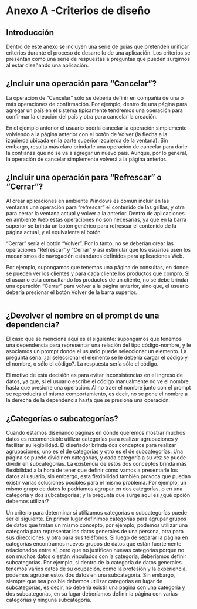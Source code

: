 # Anexo A -Criterios de diseño 

## Introducción 

Dentro de este anexo se incluyen una serie de guías que pretenden unificar criterios durante
el proceso de desarrollo de una aplicación. Los criterios se presentan como una serie de
respuestas a preguntas que pueden surgirnos al estar diseñando una aplicación. 

## ¿Incluir una operación para “Cancelar”?

La operación de “Cancelar” sólo se debería definir en compañía de una o más operaciones
de confirmación. Por ejemplo, dentro de una página para agregar un país en el sistema
típicamente tendremos una operación para confirmar la creación del país y otra para cancelar
la creación.

En el ejemplo anterior el usuario podría cancelar la operación simplemente volviendo a la
página anterior con el botón de Volver (la flecha a la izquierda ubicada en la parte superior
izquierda de la ventana). Sin embargo, resulta más claro brindarle una operación de cancelar
para darle la confianza que no se va a agregar un nuevo país. Aunque, por lo general, la
operación de cancelar simplemente volverá a la página anterior. 

## ¿Incluir una operación para “Refrescar” o “Cerrar”? 

Al crear aplicaciones en ambiente Windows es común incluir en las ventanas una operación
para “refrescar” el contenido de las grillas, y otra para cerrar la ventana actual y volver a la
anterior. Dentro de aplicaciones en ambiente Web estas operaciones no son necesarias, ya
que en la barra superior se brinda un botón genérico para refrescar el contenido de la página
actual, y el equivalente al botón 

“Cerrar” sería el botón “Volver”. Por lo tanto, no se deberían crear las operaciones “Refrescar”
y “Cerrar” y así estimular que los usuarios usen los mecanismos de navegación estándares
definidos para aplicaciones Web.

Por ejemplo, supongamos que tenemos una página de consultas, en donde se pueden ver
los clientes y para cada cliente los productos que compró. Si el usuario está consultando los
productos de un cliente, no se debe brindar una operación “Cerrar” para volver a la página
anterior, sino que, el usuario debería presionar el botón Volver de la barra superior. 

<img :src="$withBase('/img/23.png')" class="center">

## ¿Devolver el nombre en el prompt de una dependencia?

El caso que se menciona aquí es el siguiente: supongamos que tenemos una dependencia
para representar una relación del tipo código-nombre, y le asociamos un prompt donde el
usuario puede seleccionar un elemento. La pregunta sería: ¿al seleccionar el elemento se le
debería cargar el código y el nombre, o sólo el código?. La respuesta sería sólo el código.

El motivo de esta decisión es para evitar inconsistencias en el ingreso de datos, ya que, si el
usuario escribe el código manualmente no ve el nombre hasta que presione una operación.
Al no traer el nombre junto con el prompt se reproducirá el mismo comportamiento, es decir,
no se pone el nombre a la derecha de la dependencia hasta que se presiona una operación. 

## ¿Categorías o subcategorías? 

Cuando estamos diseñando páginas en donde queremos mostrar muchos datos es
recomendable utilizar categorías para realizar agrupaciones y facilitar su legibilidad. El
diseñador brinda dos conceptos para realizar agrupaciones, uno es el de categorías y otro es
el de subcategorías. Una página se puede dividir en categorías, y cada categoría a su vez se
puede dividir en subcategorías. La existencia de estos dos conceptos brinda más flexibilidad
a la hora de tener que definir cómo vamos a presentarle los datos al usuario, sin embargo,
esta flexibilidad también provoca que puedan existir varias soluciones posibles para el mismo
problema. Por ejemplo, un mismo grupo de datos lo podríamos agrupar en dos categorías, o
en una categoría y dos subcategorías; y la pregunta que surge aquí es ¿qué opción debemos
utilizar?

Un criterio para determinar si utilizamos categorías o subcategorías puede ser el siguiente.
En primer lugar definimos categorías para agrupar grupos de datos que tratan un mismo
concepto, por ejemplo, podemos utilizar una categoría para representar los datos generales de una persona, otra para sus direcciones, y otra para sus teléfonos. Si luego de separar la
página en categorías encontramos nuevos grupos de datos que están fuertemente
relacionados entre sí, pero que no justifican nuevas categorías porque no son muchos datos
o están vinculados con la categoría, deberíamos definir subcategorías. Por ejemplo, si dentro
de la categoría de datos generales tenemos varios datos de su ocupación, como la profesión
y la experiencia, podemos agrupar estos dos datos en una subcategoría. Sin embargo,
siempre que sea posible debemos utilizar categorías en lugar de subcategorías, es decir, no
debería existir una página con una categoría y dos subcategorías, en su lugar deberíamos
definir la página con varias categorías y ninguna subcategoría.

